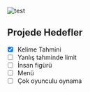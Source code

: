 ![test](https://user-images.githubusercontent.com/36925434/158653392-c927c165-4e2c-48b7-bbb0-3e29357a159b.gif)

## Projede Hedefler
- [x] Kelime Tahmini
- [ ] Yanlış tahminde limit
- [ ] İnsan figürü
- [ ] Menü
- [ ] Çok oyunculu oynama
